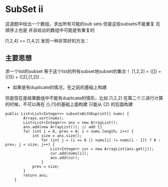 # SubSet ii 
这道题中给出一个数组，求出所有可能的sub sets
但是这些subsets不能重复 在顺序上也是
并且给出的数组中可能是有重复的

[1,2,4] == [1,4,2]
发现一种非常好的方法：
## 主要思想
求一个list的subset 等于这个list的所有subset地subset的集合！
[1,2,2] = {[]} + {[1]} + {[2],[1,2]} ... 

- 如果是有duplicate的情况，在之前的基础上构建

但是现在是结果数组中不能有duplicate的情形，比如
[1,2,2] 在第二个三进行计算的时候，不可以再在 {},{1}的基础上面构建 只能从 {2} 的后面构建

```
public List<List<Integer>> subsetsWithDup(int[] nums) {
        Arrays.sort(nums);
        List<List<Integer>> ans = new ArrayList();
        ans.add(new ArrayList()); // add []
        for (int i = 0, prev = 0; i < nums.length; i++) {
            int size = ans.size();
                for (int j = (i == 0 || nums[i] != nums[i - 1]) ? 0 : prev; j < size; j++) {
                    List<Integer> cur = new ArrayList(ans.get(j));
                    cur.add(nums[i]);
                    ans.add(cur);
                }
            prev = size;
        }
        return ans;
    }
```
